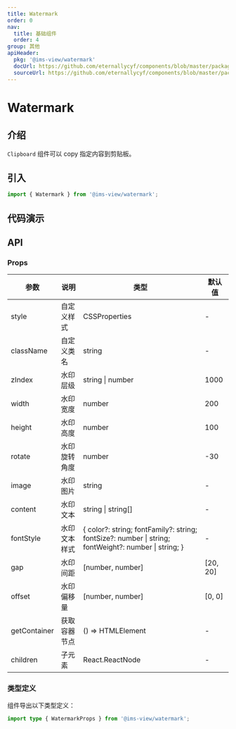 ```yaml
---
title: Watermark
order: 0
nav:
  title: 基础组件
  order: 4
group: 其他
apiHeader:
  pkg: '@ims-view/watermark'
  docUrl: https://github.com/eternallycyf/components/blob/master/packages/watermark/src/watermark/index.md
  sourceUrl: https://github.com/eternallycyf/components/blob/master/packages/watermark/src/watermark/index.tsx
---
```


# Watermark

## 介绍

`Clipboard` 组件可以 copy 指定内容到剪贴板。

## 引入

```js
import { Watermark } from '@ims-view/watermark';
```

## 代码演示

<code transform="true" src='./demo/demo1.tsx'></code>

## API

### Props

| 参数         | 说明         | 类型                                                                                                 | 默认值   |
| ------------ | ------------ | ---------------------------------------------------------------------------------------------------- | -------- |
| style        | 自定义样式   | CSSProperties                                                                                        | -        |
| className    | 自定义类名   | string                                                                                               | -        |
| zIndex       | 水印层级     | string \| number                                                                                     | 1000     |
| width        | 水印宽度     | number                                                                                               | 200      |
| height       | 水印高度     | number                                                                                               | 100      |
| rotate       | 水印旋转角度 | number                                                                                               | -30      |
| image        | 水印图片     | string                                                                                               | -        |
| content      | 水印文本     | string \| string[]                                                                                   | -        |
| fontStyle    | 水印文本样式 | { color?: string; fontFamily?: string; fontSize?: number \| string; fontWeight?: number \| string; } | -        |
| gap          | 水印间距     | [number, number]                                                                                     | [20, 20] |
| offset       | 水印偏移量   | [number, number]                                                                                     | [0, 0]   |
| getContainer | 获取容器节点 | () => HTMLElement                                                                                    | -        |
| children     | 子元素       | React.ReactNode                                                                                      | -        |

### 类型定义

组件导出以下类型定义：

```ts
import type { WatermarkProps } from '@ims-view/watermark';
```
